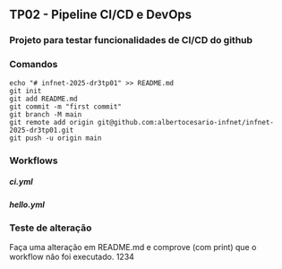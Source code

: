## TP02 - Pipeline CI/CD e DevOps

### Projeto para testar funcionalidades de CI/CD do github 

### Comandos
```
echo "# infnet-2025-dr3tp01" >> README.md
git init
git add README.md
git commit -m "first commit"
git branch -M main
git remote add origin git@github.com:albertocesario-infnet/infnet-2025-dr3tp01.git
git push -u origin main
```

### Workflows
##### ci.yml
##### hello.yml

### Teste de alteração
Faça uma alteração em README.md e comprove (com print) que o workflow não foi executado.
1234